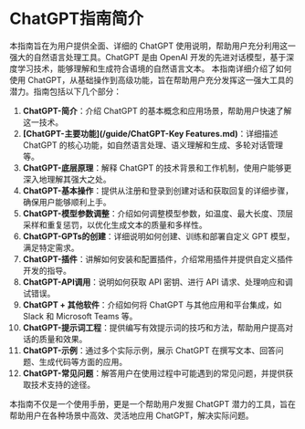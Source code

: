 # ChatGPT指南简介

本指南旨在为用户提供全面、详细的 ChatGPT 使用说明，帮助用户充分利用这一强大的自然语言处理工具。ChatGPT 是由 OpenAI 开发的先进对话模型，基于深度学习技术，能够理解和生成符合语境的自然语言文本。
本指南详细介绍了如何使用 ChatGPT，从基础操作到高级功能，旨在帮助用户充分发挥这一强大工具的潜力。指南包括以下几个部分：

1. **ChatGPT-简介**：介绍 ChatGPT 的基本概念和应用场景，帮助用户快速了解这一技术。
2. **[ChatGPT-主要功能](/guide/ChatGPT-Key Features.md)**：详细描述 ChatGPT 的核心功能，如自然语言处理、语义理解和生成、多轮对话管理等。
3. **ChatGPT-底层原理**：解释 ChatGPT 的技术背景和工作机制，使用户能够更深入地理解其强大之处。
4. **ChatGPT-基本操作**：提供从注册和登录到创建对话和获取回复的详细步骤，确保用户能够顺利上手。
5. **ChatGPT-模型参数调整**：介绍如何调整模型参数，如温度、最大长度、顶层采样和重复惩罚，以优化生成文本的质量和多样性。
6. **ChatGPT-GPTs的创建**：详细说明如何创建、训练和部署自定义 GPT 模型，满足特定需求。
7. **ChatGPT-插件**：讲解如何安装和配置插件，介绍常用插件并提供自定义插件开发的指导。
8. **ChatGPT-API调用**：说明如何获取 API 密钥、进行 API 请求、处理响应和调试错误。
9. **ChatGPT + 其他软件**：介绍如何将 ChatGPT 与其他应用和平台集成，如 Slack 和 Microsoft Teams 等。
10. **ChatGPT-提示词工程**：提供编写有效提示词的技巧和方法，帮助用户提高对话的质量和效果。
11. **ChatGPT-示例**：通过多个实际示例，展示 ChatGPT 在撰写文本、回答问题、生成代码等方面的应用。
12. **ChatGPT-常见问题**：解答用户在使用过程中可能遇到的常见问题，并提供获取技术支持的途径。

本指南不仅是一个使用手册，更是一个帮助用户发掘 ChatGPT 潜力的工具，旨在帮助用户在各种场景中高效、灵活地应用 ChatGPT，解决实际问题。
